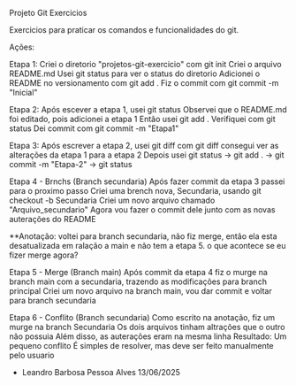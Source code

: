 Projeto Git Exercicios

Exercicios para praticar os comandos e funcionalidades do git.

Ações:

   Etapa 1:
	Criei o diretorio "projetos-git-exercicio" com git init
	Criei o arquivo README.md
	Usei git status para ver o status do diretorio
	Adicionei o README no versionamento com git add .
	Fiz o commit com git commit -m "Inicial"

   Etapa 2:
	Após escever a etapa 1, usei git status 
	Observei que o README.md foi editado, pois adicionei a etapa 1
	Então usei git add .
	Verifiquei com git status
	Dei commit com git commit -m "Etapa1"

   Etapa 3:
	Após escrever a etapa 2, usei git diff
	com git diff consegui ver as alterações da etapa 1 para a etapa 2
	Depois usei git status -> git add . -> git commit -m "Etapa-2" -> git status

   Etapa 4 - Brnchs (Branch secundaria)
	Após fazer commit da etapa 3 passei para o proximo passo
	Criei uma brench nova, Secundaria, usando git checkout -b Secundaria
	Criei um novo arquivo chamado "Arquivo_secundario"
	Agora vou fazer o commit dele junto com as novas auterações do README


**Anotação: voltei para branch secundaria, não fiz merge, então ela esta desatualizada em ralação a main e não tem a etapa 5. o que acontece se eu fizer merge agora?


   Etapa 5 - Merge (Branch main)
	Após commit da etapa 4 fiz o murge na branch main com a secundaria, trazendo as modificações para branch principal
	Criei um novo arquivo na branch main, vou dar commit e voltar para branch secundaria

   Etapa 6 - Conflito (Branch secundaria)
	Como escrito na anotação, fiz um murge na branch Secundaria
	Os dois arquivos tinham altrações que o outro não possuia
	Além disso, as auterações eram na mesma linha
	Resultado: Um pequeno conflito
	É simples de resolver, mas deve ser feito manualmente pelo usuario

- Leandro Barbosa Pessoa Alves 13/06/2025